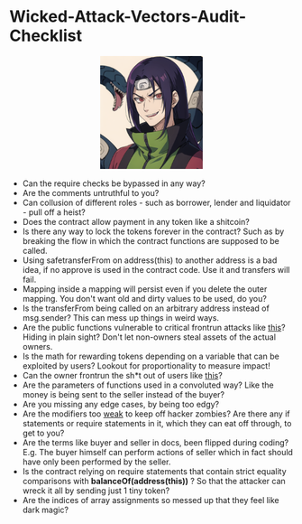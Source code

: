 # Wicked-Attack-Vectors-Audit-Checklist

<p align = center>
<img src= "./images/20230530_113017.png" height="200">
<br>
</p>

- Can the require checks be bypassed in any way?
- Are the comments untruthful to you?
- Can collusion of different roles - such as borrower, lender and liquidator - pull off a heist?
- Does the contract allow payment in any token like a shitcoin?
- Is there any way to lock the tokens forever in the contract? Such as by breaking the flow in which the contract functions are supposed to be called.
- Using safetransferFrom on address(this) to another address is a bad idea, if no approve is used in the contract code. Use it and transfers will fail.
- Mapping inside a mapping will persist even if you delete the outer mapping. You don't want old and dirty values to be used, do you? 
- Is the transferFrom being called on an arbitrary address instead of msg.sender? This can mess up things in weird ways. 
- Are the public functions vulnerable to critical frontrun attacks like [this](https://github.com/sherlock-audit/2023-01-ajna-judging/issues/140)? Hiding in plain sight? Don't let non-owners steal assets of the actual owners.
- Is the math for rewarding tokens depending on a variable that can be exploited by users? Lookout for proportionality to measure impact!
- Can the owner frontrun the sh*t out of users like [this](https://consensys.net/diligence/audits/2021/06/growthdefi-wheat/#frontrunning-attacks-by-the-owner)?
- Are the parameters of functions used in a convoluted way? Like the money is being sent to the seller instead of the buyer?
- Are you missing any edge cases, by being too edgy?
- Are the modifiers too [weak](https://twitter.com/BlockSecTeam/status/1692533280971936059?t=pZijRKlnlcFfo9fdEk8dSQ&s=19) to keep off hacker zombies? Are there any if statements or require statements in it, which they can eat off through, to get to you?
- Are the terms like buyer and seller in docs, been flipped during coding? E.g. The buyer himself can perform actions of seller which in fact should have only been performed by the seller.
- Is the contract relying on require statements that contain strict equality comparisons with **balanceOf(address(this))** ? So that the attacker can wreck it all by sending just 1 tiny token?
- Are the indices of array assignments so messed up that they feel like dark magic?
